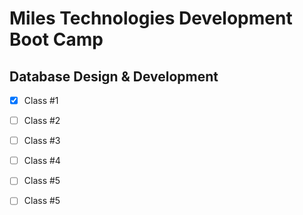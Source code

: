 # Miles Technologies Development Boot Camp
## Database Design & Development
- [x] Class #1
- [ ] Class #2
- [ ] Class #3
- [ ] Class #4
- [ ] Class #5
- [ ] Class #5

